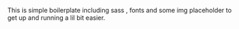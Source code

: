This is simple boilerplate including sass , fonts and some img placeholder to get up and running a lil bit easier. 
